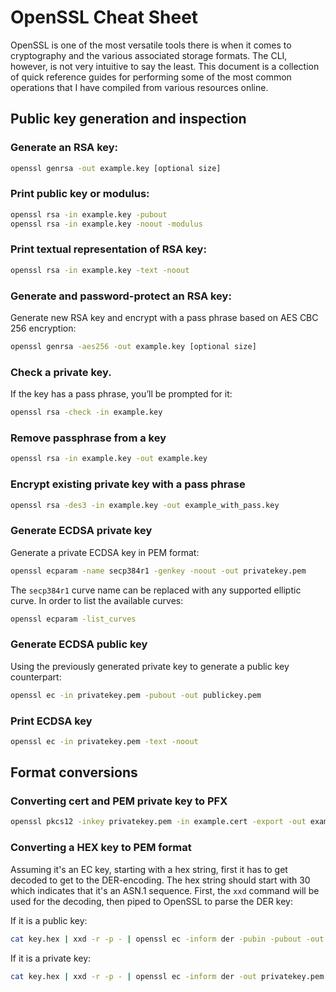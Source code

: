 # OpenSSL Cheat Sheet
OpenSSL is one of the most versatile tools there is when it comes to cryptography and the various associated storage formats. 
The CLI, however, is not very intuitive to say the least. This document is a collection of quick reference guides for performing
some of the most common operations that I have compiled from various resources online.

## Public key generation and inspection

### Generate an RSA key:

```bash
openssl genrsa -out example.key [optional size]
```

### Print public key or modulus:

```bash
openssl rsa -in example.key -pubout
openssl rsa -in example.key -noout -modulus
```

### Print textual representation of RSA key:

```bash
openssl rsa -in example.key -text -noout
```

### Generate and password-protect an RSA key:

Generate new RSA key and encrypt with a pass phrase based on AES CBC 256 encryption:

```bash
openssl genrsa -aes256 -out example.key [optional size]
```

### Check a private key. 

If the key has a pass phrase, you’ll be prompted for it:

```bash
openssl rsa -check -in example.key
```

### Remove passphrase from a key

```bash
openssl rsa -in example.key -out example.key
```

### Encrypt existing private key with a pass phrase

```bash
openssl rsa -des3 -in example.key -out example_with_pass.key
```
### Generate ECDSA private key

Generate a private ECDSA key in PEM format:

```bash
openssl ecparam -name secp384r1 -genkey -noout -out privatekey.pem
```

The `secp384r1` curve name can be replaced with any supported elliptic curve. In order to list the available curves:

```bash
openssl ecparam -list_curves
```

### Generate ECDSA public key

Using the previously generated private key to generate a public key counterpart:

```bash
openssl ec -in privatekey.pem -pubout -out publickey.pem
```

### Print ECDSA key

```bash
openssl ec -in privatekey.pem -text -noout
```

## Format conversions

### Converting cert and PEM private key to PFX

```bash
openssl pkcs12 -inkey privatekey.pem -in example.cert -export -out example.pfx
```

### Converting a HEX key to PEM format

Assuming it's an EC key, starting with a hex string, first it has to get decoded to get to the DER-encoding. The hex string should start with 30 which
indicates that it's an ASN.1 sequence. First, the `xxd` command will be used for the decoding, then piped to OpenSSL to parse the DER key:

If it is a public key:

```bash
cat key.hex | xxd -r -p - | openssl ec -inform der -pubin -pubout -out publickey.pem
```

If it is a private key:

```bash
cat key.hex | xxd -r -p - | openssl ec -inform der -out privatekey.pem
```
